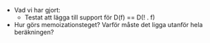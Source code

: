 
- Vad vi har gjort:
	- Testat att lägga till support för D(f) == D(! . f)
- Hur görs memoizationsteget? Varför måste det ligga utanför hela beräkningen?